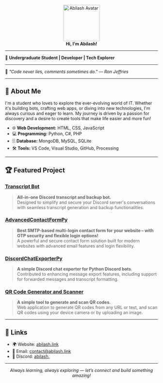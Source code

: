 <!-- abilash.link -->

<p align="center">
  <img src="https://abilash.link/images/abi.png" width="120" alt="Abilash Avatar"><br>
  <b>Hi, I'm Abilash!</b>
</p>

---

👋 **Undergraduate Student | Developer | Tech Explorer**

---

🌟 _"Code never lies, comments sometimes do." — Ron Jeffries_

---

## 🚀 About Me

I'm a student who loves to explore the ever-evolving world of IT. Whether it's building bots, crafting web apps, or diving into new technologies, I'm always curious and eager to learn. My journey is driven by a passion for discovery and a desire to create tools that make life easier and more fun!

- 🌐 **Web Development:** HTML, CSS, JavaScript  
- 💻 **Programming:** Python, C#, PHP
- 🗄️ **Database:** MongoDB, MySQL, SQLite  
- 🛠️ **Tools:** VS Code, Visual Studio, GitHub, Processing 

---

## 🏆 Featured Project

### [Transcript Bot](https://transcript.abilash.link)
> **All-in-one Discord transcript and backup bot.**  
> Designed to simplify and secure your Discord server's conversations with seamless transcript generation and backup functionalities.

### [AdvancedContactFormPy](https://github.com/abilash-dev/AdvancedContactFormPy)
> **Best SMTP-based multi-login contact form for your website – with OTP security and flexible login options!**  
> A powerful and secure contact form solution built for modern websites with advanced email features and login flexibility.

### [DiscordChatExporterPy](https://github.com/abilash-dev/DiscordChatExporterPy)
> **A simple Discord chat exporter for Python Discord bots.**  
> Contributed to enhancing message export features, including support for forwarded messages and transcript formatting.

### [QR Code Generator and Scanner](https://github.com/abilash-dev/qr-code-generator-and-scanner)
> **A simple tool to generate and scan QR codes.**  
> Web application to generate QR codes from any URL or text, and scan QR codes using your device camera or by uploading an image.

---

## 🔗 Links

- 🌍 Website: [abilash.link](https://abilash.link)
- 📧 Email: [contact@abilash.link](mailto:contact@abilash.link)
- 🔗 Discord: [abilash.](https://abilash.link/discord)

---

<p align="center">
  <i>Always learning, always exploring — let’s connect and build something amazing!</i>
</p>
